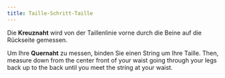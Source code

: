 ```yaml
---
title: Taille-Schritt-Taille
---
```


Die **Kreuznaht** wird von der Taillenlinie vorne durch die Beine auf die Rückseite gemessen.

Um Ihre **Quernaht** zu messen, binden Sie einen String um Ihre Taille. Then, measure down from the center front of your waist going through your legs back up to the back until you meet the string at your waist.
